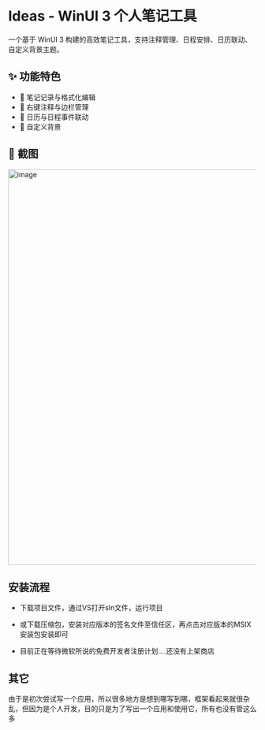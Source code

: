 # Ideas - WinUI 3 个人笔记工具
一个基于 WinUI 3 构建的高效笔记工具，支持注释管理、日程安排、日历联动、自定义背景主题。
## ✨ 功能特色

- 📝 笔记记录与格式化编辑
- 📌 右键注释与边栏管理
- 📅 日历与日程事件联动
- 🎨 自定义背景
## 📸 截图
<img width="1222" height="803" alt="image" src="https://github.com/user-attachments/assets/d91ba37a-b293-4b76-ab79-bc8bb7d6c554" />

## 安装流程

 - 下载项目文件，通过VS打开sln文件，运行项目
 
 - 或下载压缩包，安装对应版本的签名文件至信任区，再点击对应版本的MSIX安装包安装即可
  
 - 目前正在等待微软所说的免费开发者注册计划....还没有上架商店

## 其它

由于是初次尝试写一个应用，所以很多地方是想到哪写到哪，框架看起来就很杂乱，但因为是个人开发，目的只是为了写出一个应用和使用它，所有也没有管这么多
